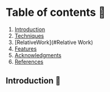 <!-- TABLE OF CONTENTS -->
# Table of contents :round_pushpin:
1. [Introduction](#Introduction)
2. [Techniques](#Methodology)
3. [RelativeWork](#Relative Work)
4. [Features](#Features)
5. [Acknowledgments](#Acknowledgments)
6. [References](#References)
<!-- ABOUT THE PROJECT -->

## Introduction <a name="Introduction"></a> :bricks:

<div align="center">
<img src="screenshots/Intro.gif" alt="">
</div>

<div style="text-align:justify">

</div>
